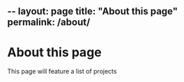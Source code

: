 --
layout: page
title: "About this page"
permalink: /about/
--

# About this page

This page will feature a list of projects
